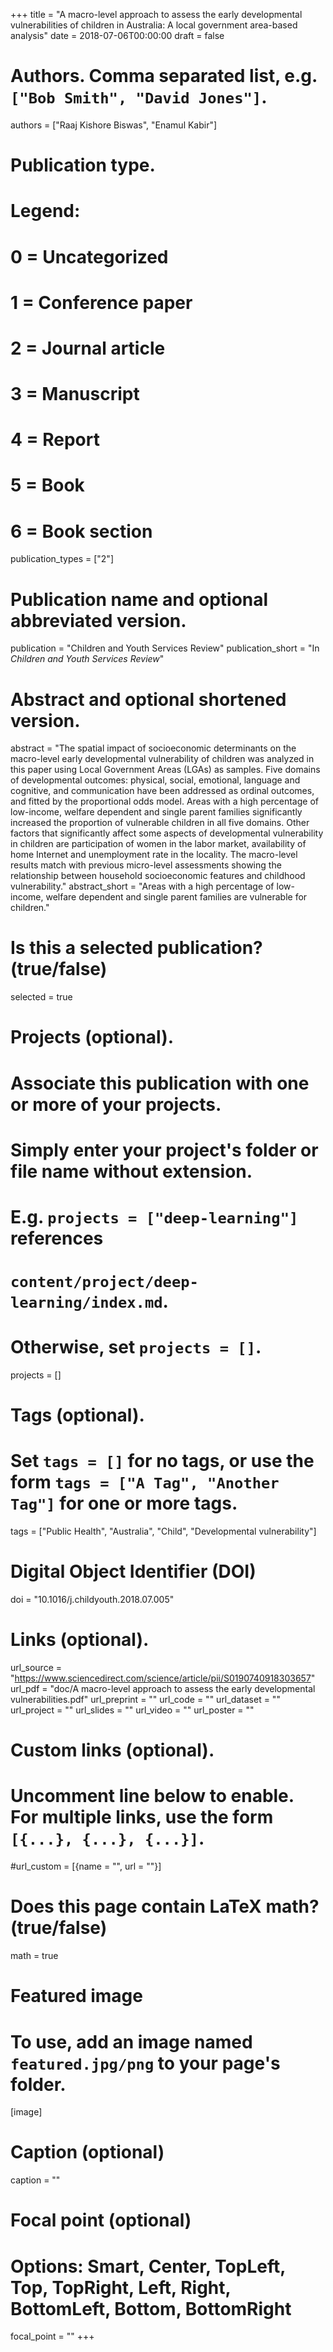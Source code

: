 +++
title = "A macro-level approach to assess the early developmental vulnerabilities of children in Australia: A local government area-based analysis"
date = 2018-07-06T00:00:00
draft = false

# Authors. Comma separated list, e.g. `["Bob Smith", "David Jones"]`.
authors = ["Raaj Kishore Biswas", "Enamul Kabir"]

# Publication type.
# Legend:
# 0 = Uncategorized
# 1 = Conference paper
# 2 = Journal article
# 3 = Manuscript
# 4 = Report
# 5 = Book
# 6 = Book section
publication_types = ["2"]

# Publication name and optional abbreviated version.
publication = "Children and Youth Services Review"
publication_short = "In *Children and Youth Services Review*"

# Abstract and optional shortened version.
abstract = "The spatial impact of socioeconomic determinants on the macro-level early developmental vulnerability of children was analyzed in this paper using Local Government Areas (LGAs) as samples. Five domains of developmental outcomes: physical, social, emotional, language and cognitive, and communication have been addressed as ordinal outcomes, and fitted by the proportional odds model. Areas with a high percentage of low-income, welfare dependent and single parent families significantly increased the proportion of vulnerable children in all five domains. Other factors that significantly affect some aspects of developmental vulnerability in children are participation of women in the labor market, availability of home Internet and unemployment rate in the locality. The macro-level results match with previous micro-level assessments showing the relationship between household socioeconomic features and childhood vulnerability."
abstract_short = "Areas with a high percentage of low-income, welfare dependent and single parent families are vulnerable for children."

# Is this a selected publication? (true/false)
selected = true

# Projects (optional).
#   Associate this publication with one or more of your projects.
#   Simply enter your project's folder or file name without extension.
#   E.g. `projects = ["deep-learning"]` references 
#   `content/project/deep-learning/index.md`.
#   Otherwise, set `projects = []`.
projects = []

# Tags (optional).
#   Set `tags = []` for no tags, or use the form `tags = ["A Tag", "Another Tag"]` for one or more tags.
tags = ["Public Health", "Australia", "Child", "Developmental vulnerability"]


# Digital Object Identifier (DOI)
doi = "10.1016/j.childyouth.2018.07.005"

# Links (optional).
url_source = "https://www.sciencedirect.com/science/article/pii/S0190740918303657"
url_pdf = "doc/A macro-level approach to assess the early developmental vulnerabilities.pdf"
url_preprint = ""
url_code = ""
url_dataset = ""
url_project = ""
url_slides = ""
url_video = ""
url_poster = ""


# Custom links (optional).
#   Uncomment line below to enable. For multiple links, use the form `[{...}, {...}, {...}]`.
#url_custom = [{name = "", url = ""}]


# Does this page contain LaTeX math? (true/false)
math = true

# Featured image
# To use, add an image named `featured.jpg/png` to your page's folder. 
[image]
  # Caption (optional)
  caption = ""

  # Focal point (optional)
  # Options: Smart, Center, TopLeft, Top, TopRight, Left, Right, BottomLeft, Bottom, BottomRight
  focal_point = ""
+++
